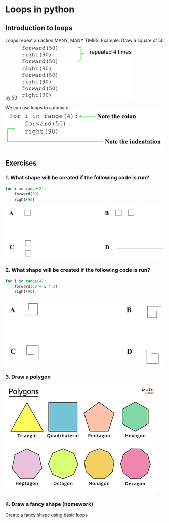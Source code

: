 # Loops in python

## Introduction to loops
Loops repeat an action MANY, MANY TIMES.
Example: Draw a square of 50 by 50 
![Picture1](Picture1.png)

We can use loops to automate
![image](image_6.png)


## Exercises
### 1. What shape will be created if the following code is run?

```python
for i in range(8):
    forward(30)
    right(90)
```

![image](image.png)


<div style="page-break-after: always;"></div>

### 2. What shape will be created if the following code is run?

```python
for i in range(4):
    forward(30 + i * 3)
    right(90)
```

![image](image_2.png)


### 3. Draw a polygon
![alt text](image-1.png)

### 4. Draw a fancy shape (homework)
Create a fancy shape using basic loops